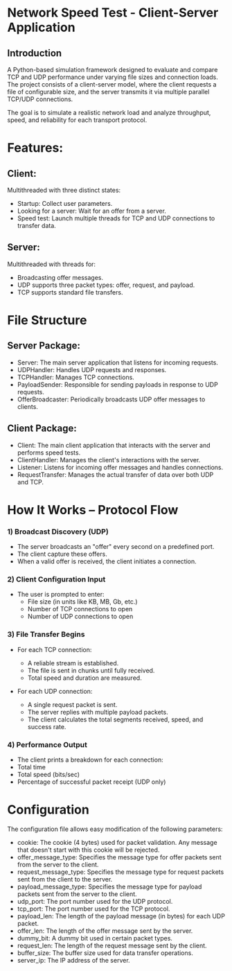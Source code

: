 

# Network Speed Test - Client-Server Application

## Introduction
A Python-based simulation framework designed to evaluate and compare TCP and UDP performance under varying file sizes and connection loads.
The project consists of a client-server model, where the client requests a file of configurable size, and the server transmits it via multiple parallel TCP/UDP connections.

The goal is to simulate a realistic network load and analyze throughput, speed, and reliability for each transport protocol.

# Features:
## Client:
Multithreaded with three distinct states:
- Startup: Collect user parameters.
- Looking for a server: Wait for an offer from a server.
- Speed test: Launch multiple threads for TCP and UDP connections to transfer data.

## Server:
Multithreaded with threads for:
- Broadcasting offer messages.
- UDP supports three packet types: offer, request, and payload.
- TCP supports standard file transfers.

# File Structure
## Server Package:
- Server: The main server application that listens for incoming requests.
- UDPHandler: Handles UDP requests and responses.
- TCPHandler: Manages TCP connections.
- PayloadSender: Responsible for sending payloads in response to UDP requests.
- OfferBroadcaster: Periodically broadcasts UDP offer messages to clients.

## Client Package:
- Client: The main client application that interacts with the server and performs speed tests.
- ClientHandler: Manages the client's interactions with the server.
- Listener: Listens for incoming offer messages and handles connections.
- RequestTransfer: Manages the actual transfer of data over both UDP and TCP.

# How It Works – Protocol Flow
### 1) Broadcast Discovery (UDP)
  - The server broadcasts an "offer" every second on a predefined port.
  - The client capture these offers.
  - When a valid offer is received, the client initiates a connection.

### 2) Client Configuration Input
  - The user is prompted to enter:
    - File size (in units like KB, MB, Gb, etc.)
    - Number of TCP connections to open
    - Number of UDP connections to open

### 3) File Transfer Begins
  - For each TCP connection:
    - A reliable stream is established.
    - The file is sent in chunks until fully received.
    - Total speed and duration are measured.

  - For each UDP connection:
    - A single request packet is sent.
    - The server replies with multiple payload packets.
    - The client calculates the total segments received, speed, and success rate.

### 4) Performance Output
  - The client prints a breakdown for each connection:
  - Total time
  - Total speed (bits/sec)
  - Percentage of successful packet receipt (UDP only)

# Configuration
The configuration file allows easy modification of the following parameters:

- cookie: The cookie (4 bytes) used for packet validation. 
Any message that doesn't start with this cookie will be rejected.
- offer_message_type: Specifies the message type for offer packets sent from the server 
to the client.
- request_message_type: Specifies the message type for request packets sent from the 
client to the server.
- payload_message_type: Specifies the message type for payload packets sent from the 
server to the client.
- udp_port: The port number used for the UDP protocol.
- tcp_port: The port number used for the TCP protocol.
- payload_len: The length of the payload message (in bytes) for each UDP packet.
- offer_len: The length of the offer message sent by the server.
- dummy_bit: A dummy bit used in certain packet types.
- request_len: The length of the request message sent by the client.
- buffer_size: The buffer size used for data transfer operations.
- server_ip: The IP address of the server. 


